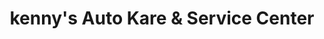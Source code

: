 ---
title: "kenny's Auto Kare & Service Center"
url: /lima/kennys-auto-kare-und-service-center/
shop: Autowerkstatt
---